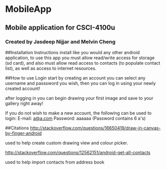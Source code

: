 # MobileApp
## Mobile application for CSCI-4100u
### Created by Jasdeep Nijjar and Melvin Cheng 

##Installation Instructions
install like you would any other android application,
to use this app you must allow read/write access for storage (sd card), and
also must allow read access to contacts (to populate contact list),
as well as access to internet resources.

##How to use
Login start by creating an account you can select any username and passsword you wish,
then you can log in using your newly created account!

after logging in you can begin drawing your first image and save to your gallery right away!

If you do not wish to make a new account, the following can be used to login:
E-mail: a@a.com
Password: aaaaaa
(Password contains 6 a's)

##Citations 
http://stackoverflow.com/questions/16650419/draw-in-canvas-by-finger-android

used to help create custom drawing view and colour picker.

http://stackoverflow.com/questions/12562151/android-get-all-contacts

used to help import contacts from address book
